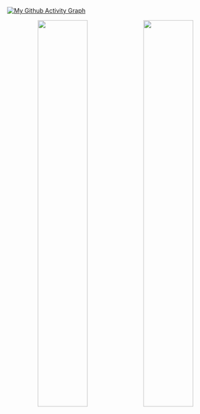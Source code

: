 [![My Github Activity Graph](https://activity-graph.herokuapp.com/graph?username=cjsmx&theme=xcode)](https://git.io/cjsmx)

<p align="center">
	
  <img width="48%" src="https://github-readme-stats.vercel.app/api?username=cjsmx&show_icons=true&theme=tokyonight" />
  <img width="48%" src="https://github-readme-streak-stats.herokuapp.com/?user=kodiakconrad-b7h&theme=tokyonight" />
</p>
